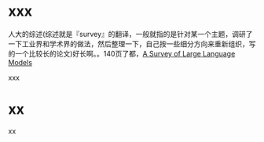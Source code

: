 
# xxx

人大的综述(综述就是『survey』的翻译，一般就指的是针对某一个主题，调研了一下工业界和学术界的做法，然后整理一下，自己按一些细分方向来重新组织，写的一个比较长的论文)好长啊。。140页了都，[A Survey of Large Language Models](https://arxiv.org/pdf/2303.18223)

xxx

# xx

xx
